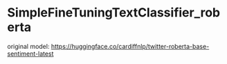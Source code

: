 # SimpleFineTuningTextClassifier_roberta
original model: https://huggingface.co/cardiffnlp/twitter-roberta-base-sentiment-latest
